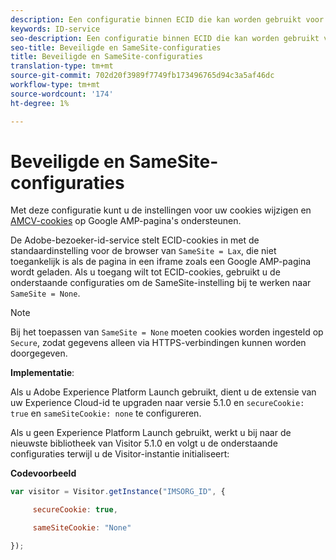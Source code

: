 ```yaml
---
description: Een configuratie binnen ECID die kan worden gebruikt voor de ondersteuning van AMCV-cookies op Google AMP-pagina's.
keywords: ID-service
seo-description: Een configuratie binnen ECID die kan worden gebruikt voor de ondersteuning van AMCV-cookies op Google AMP-pagina's.
seo-title: Beveiligde en SameSite-configuraties
title: Beveiligde en SameSite-configuraties
translation-type: tm+mt
source-git-commit: 702d20f3989f7749fb173496765d94c3a5af46dc
workflow-type: tm+mt
source-wordcount: '174'
ht-degree: 1%

---
```



# Beveiligde en SameSite-configuraties

Met deze configuratie kunt u de instellingen voor uw cookies wijzigen en [AMCV-cookies](../../introduction/cookies.md) op Google AMP-pagina&#39;s ondersteunen.

De Adobe-bezoeker-id-service stelt ECID-cookies in met de standaardinstelling voor de browser van `SameSite = Lax`, die niet toegankelijk is als de pagina in een iframe zoals een Google AMP-pagina wordt geladen. Als u toegang wilt tot ECID-cookies, gebruikt u de onderstaande configuraties om de SameSite-instelling bij te werken naar `SameSite = None`.

>[!NOTE]
>
>Bij het toepassen van `SameSite = None` moeten cookies worden ingesteld op `Secure`, zodat gegevens alleen via HTTPS-verbindingen kunnen worden doorgegeven.

**Implementatie**:

Als u Adobe Experience Platform Launch gebruikt, dient u de extensie van uw Experience Cloud-id te upgraden naar versie 5.1.0 en `secureCookie: true` en `sameSiteCookie: none` te configureren.

Als u geen Experience Platform Launch gebruikt, werkt u bij naar de nieuwste bibliotheek van Visitor 5.1.0 en volgt u de onderstaande configuraties terwijl u de Visitor-instantie initialiseert:

**Codevoorbeeld**

```js
var visitor = Visitor.getInstance("IMSORG_ID", {

     secureCookie: true,

     sameSiteCookie: "None"

});
```
